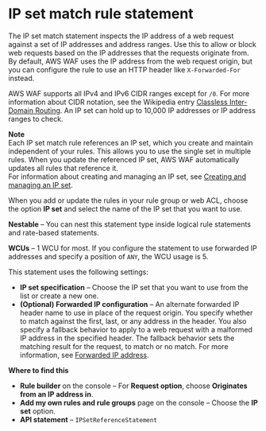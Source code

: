 # IP set match rule statement<a name="waf-rule-statement-type-ipset-match"></a>

The IP set match statement inspects the IP address of a web request against a set of IP addresses and address ranges\. Use this to allow or block web requests based on the IP addresses that the requests originate from\. By default, AWS WAF uses the IP address from the web request origin, but you can configure the rule to use an HTTP header like `X-Forwarded-For` instead\. 

AWS WAF supports all IPv4 and IPv6 CIDR ranges except for `/0`\. For more information about CIDR notation, see the Wikipedia entry [Classless Inter\-Domain Routing](https://en.wikipedia.org/wiki/Classless_Inter-Domain_Routing)\. An IP set can hold up to 10,000 IP addresses or IP address ranges to check\.

**Note**  
Each IP set match rule references an IP set, which you create and maintain independent of your rules\. This allows you to use the single set in multiple rules\. When you update the referenced IP set, AWS WAF automatically updates all rules that reference it\.   
For information about creating and managing an IP set, see [Creating and managing an IP set](waf-ip-set-managing.md)\.

When you add or update the rules in your rule group or web ACL, choose the option **IP set** and select the name of the IP set that you want to use\. 

**Nestable** – You can nest this statement type inside logical rule statements and rate\-based statements\. 

**WCUs** – 1 WCU for most\. If you configure the statement to use forwarded IP addresses and specify a position of `ANY`, the WCU usage is 5\.

This statement uses the following settings: 
+ **IP set specification** – Choose the IP set that you want to use from the list or create a new one\. 
+ **\(Optional\) Forwarded IP configuration** – An alternate forwarded IP header name to use in place of the request origin\. You specify whether to match against the first, last, or any address in the header\. You also specify a fallback behavior to apply to a web request with a malformed IP address in the specified header\. The fallback behavior sets the matching result for the request, to match or no match\. For more information, see [Forwarded IP address](waf-rule-statement-forwarded-ip-address.md)\. 

**Where to find this**
+ **Rule builder** on the console – For **Request option**, choose **Originates from an IP address in**\.
+ **Add my own rules and rule groups** page on the console – Choose the **IP set** option\.
+ **API statement** – `IPSetReferenceStatement`